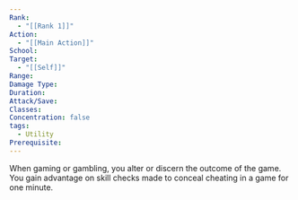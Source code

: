 ```yaml
---
Rank:
  - "[[Rank 1]]"
Action:
  - "[[Main Action]]"
School: 
Target:
  - "[[Self]]"
Range: 
Damage Type: 
Duration: 
Attack/Save: 
Classes: 
Concentration: false
tags:
  - Utility
Prerequisite:
---
```

When gaming or gambling, you alter or discern the outcome of the game. You gain advantage on skill checks made to conceal cheating in a game for one minute.